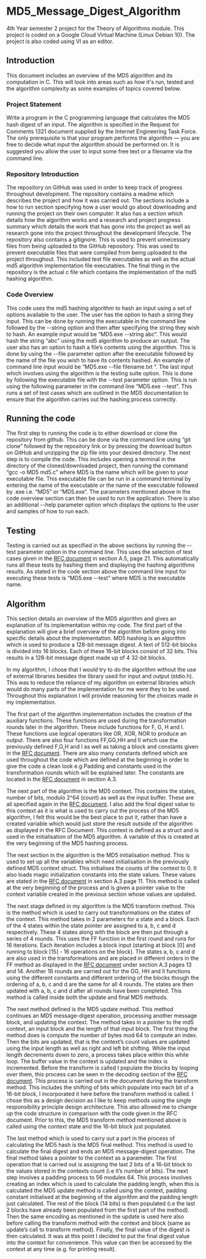 # MD5_Message_Digest_Algorithm
4th Year semester 2 project for the Theory of Algorithms module. This project is coded on a Google Cloud Virtual Machine (Linux Debian 10). The project is also coded using VI as an editor.
 
## Introduction
This document includes an overview of the MD5 algorithm and its computation in C. This will look into areas such as how it's run, tested and the algorithm complexity as some examples of topics covered below.
 
### Project Statement
Write a program in the C programming language that calculates the MD5 hash digest of an input. The algorithm is speciﬁed in the Request for Comments 1321 document supplied by the Internet Engineering Task Force. The only prerequisite is that your program performs the algorithm — you are free to decide what input the algorithm should be performed on. It is suggested you allow the user to input some free text or a ﬁlename via the command line.
 
### Repository Introduction
The repository on GitHub was used in order to keep track of progress throughout development. The repository contains a readme which describes the project and how it was carried out. The sections include a how to run section specifying how a user would go about downloading and running the project on their own computer. It also has a section which details how the algorithm works and a research and project progress summary which details the work that has gone into the project as well as research gone into the project throughout the development lifecycle. The repository also contains a gitignore. This is used to prevent unnecessary files from being uploaded to the GitHub repository. This was used to prevent executable files that were compiled from being uploaded to the project throughout. This included test file executables as well as the actual md5 algorithm implementation file executables. The final thing in the repository is the actual c file which contains the implementation of the md5 hashing algorithm. 
 
### Code Overview
This code uses the md5 hashing algorithm to hash an input using a set of options available to the user. The user has the option to hash a string they input. This can be done by running the executable in the command line followed by the --string option and then after specifying the string they wish to hash. An example input would be “MD5.exe --string abc“. This would hash the string “abc” using the md5 algorithm to produce an output. The user also has an option to hash a file’s contents using the algorithm. This is done by using the --file parameter option after the executable followed by the name of the file you wish to have its contents hashed. An example of command line input would be “MD5.exe --file filename.txt “. The last input which involves using the algorithm is the testing suite option. This is done by following the executable file with the --test parameter option. This is run using the following parameter in the command line “MD5.exe --test”. This runs a set of test cases which are outlined in the MD5 documentation to ensure that the algorithm carries out the hashing process correctly. 
 
## Running the code
The first step to running the code is to either download or clone the repository from github. This can be done via the command line using “git clone” followed by the repository link or by pressing the download button on GitHub and unzipping the zip file into your desired directory. The next step is to compile the code. This includes opening a terminal in the directory of the cloned/downloaded project, then running the command “gcc -o MD5 md5.c” where MD5 is the name which will be given to your executable file. This executable file can be run in a command terminal by entering the name of the executable or the name of the executable followed by .exe i.e. “MD5” or “MD5.exe”. The parameters mentioned above in the code overview section can then be used to run the application. There is also an additional --help parameter option which displays the options to the user and samples of how to run each.
 
## Testing
Testing is carried out as specified in the above sections by running the --test parameter option in the command line. This uses the selection of test cases given in the [RFC document](https://tools.ietf.org/html/rfc1321) in section A.5, page 21. This automatically runs all these tests by hashing them and displaying the hashing algorithms results. As stated in the code section above the command line input for executing these tests is “MD5.exe --test” where MD5 is the executable name.

## Algorithm
This section details an overview of the MD5 algorithm and gives an explanation of its implementation within my code. The first part of the explanation will give a brief overview of the algorithm before going into specific details about the implementation. MD5 hashing is an algorithm which is used to produce a 128-bit message digest. A text of 512-bit blocks is divided into 16 blocks. Each of these 16-bit blocks consist of 32 bits. This results in a 128-bit message digest made up of 4 32-bit blocks.

In my algorithm, I chose that I would try to do the algorithm without the use of external libraries besides the library used for input and output (stdio.h). This was to reduce the reliance of my algorithm on external libraries which would do many parts of the implementation for me were they to be used. Throughout this explanation I will provide reasoning for the choices made in my implementation. 

The first part of the algorithm implementation includes the creation of the auxiliary functions. These functions are used during the transformation rounds later in the algorithm. These include functions for F, G, H and I. These functions use logical operators like OR, XOR, NOR to produce an output. There are also four functions FF,GG,HH and II which use the previously defined F,G,H and I as well as taking a block and constants given in the [RFC document](https://tools.ietf.org/html/rfc1321). There are also many constants defined which are used throughout the code which are defined at the beginning in order to give the code a clean look e.g Padding and constants used in the transformation rounds which will be explained later. The constants are located in the [RFC document](https://tools.ietf.org/html/rfc1321) in section A.3.

The next part of the algorithm is the MD5 context. This contains the states, number of bits, modulo 2^64 (count) as well as the input buffer. These are all specified again in the [RFC document](https://tools.ietf.org/html/rfc1321). I also add the final digest value to this context as it is what is used to carry out the process of the MD5 algorithm, I felt this would be the best place to put it, rather than have a created variable which would just store the result outside of the algorithm as displayed in the RFC Document. This context is defined as a struct and is used in the initialisation of the MD5 algorithm. A variable of this is created at the very beginning of the MD5 hashing process.

The next section in the algorithm is the MD5 initialisation method. This is used to set up all the variables which need initialisation in the previously defined MD5 context struct. This initialises the counts of the context to 0. It also loads magic initialization constants into the state values. These values are stated in the [RFC document](https://tools.ietf.org/html/rfc1321) in section A.3 page 11. This method is called at the very beginning of the process and is given a pointer value to the context variable created in the previous section whose values are updated.

The next stage defined in my algorithm is the MD5 transform method. This is the method which is used to carry out transformations on the states of the context. This method takes in 2 parameters for a state and a block. Each of the 4 states within the state pointer are assigned to a, b, c and d respectively. These 4 states along with the block are then put through a series of 4 rounds. This uses the FF function in the first round and runs for 16 iterations. Each iteration includes a block input (starting at block [0] and running to block [15] - 16 operations on the block). The states a, b, c and d are also used in the transformations and are placed in different orders in the FF method as displayed in the [RFC document](https://tools.ietf.org/html/rfc1321) under section A.3 pages 13 and 14. Another 16 rounds are carried out for the GG, HH and II  functions using the different constants and different ordering of the blocks though the ordering of a, b, c and d are the same for all 4 rounds. The states are then updated with a, b, c and d after all rounds have been completed. This method is called inside both the update and final MD5 methods.

The next method defined is the MD5 update method. This method continues an MD5 message-digest operation, processing another message block, and updating the context. The method takes in a pointer to the md5 context, an input block and the length of that input block. The first thing the method does is compute the number of bytes mod 64 to compute an index. Then the bits are updated, that is the context’s count values are updated using the input length as well as right and left bit shifting. While the input length decrements down to zero, a process takes place within this while loop. The buffer value in the context is updated and the index is incremented. Before the transform is called I populate the blocks by looping over them, this process can be seen in the decoding section of the [RFC document](https://tools.ietf.org/html/rfc1321). This process is carried out in the document during the transform method. This includes the shifting of bits which populate into each bit of a 16-bit block, I incorporated it here before the transform method is called. I chose this as a design decision as I like to keep methods using the single responsibility principle design architecture. This also allowed me to change up the code structure in comparison with the code given in the RFC document. Prior to this, the MD5 transform method mentioned above is called using the context state and the 16-bit block just populated.

The last method which is used to carry out a part in the process of calculating the MD5 hash is the MD5 final method. This method is used to calculate the final digest and ends an MD5 message-digest operation. The final method takes a pointer to the context as a parameter. The first operation that is carried out is assigning the last 2 bits of a 16-bit block to the values stored in the contexts count (i.e it’s number of bits). The next step involves a padding process to 56 modules 64. This process involves creating an index which is used to calculate the padding length, when this is calculated the MD5 update method is called using the context, padding constant initialised at the beginning of the algorithm and the padding length just calculated. The rest of the block (14 bits) is then populated (i.e the last 2 blocks have already been populated from the first part of the method). Then the same encoding as mentioned in the update is used here also before calling the transform method with the context and block (same as update’s call to transform method). Finally, the final value of the digest is then calculated. It was at this point I decided to put the final digest value into the context for convenience.  This value can then be accessed by the context at any time (e.g. for printing result).
